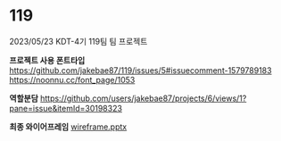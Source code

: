 # 119
2023/05/23 KDT-4기 119팀 팀 프로젝트

**프로젝트 사용 폰트타입**
https://github.com/jakebae87/119/issues/5#issuecomment-1579789183
https://noonnu.cc/font_page/1053


**역할분담**
https://github.com/users/jakebae87/projects/6/views/1?pane=issue&itemId=30198323


**최종 와이어프레임**
[wireframe.pptx](https://github.com/jakebae87/119/files/11718522/wireframe.pptx)
